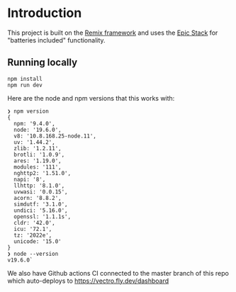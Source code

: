 # Introduction

This project is built on the [Remix framework](https://remix.run/) and uses the [Epic Stack](https://www.epicweb.dev/epic-stack) for "batteries included" functionality.

## Running locally

```
npm install
npm run dev
```

Here are the node and npm versions that this works with:
```
❯ npm version
{
  npm: '9.4.0',
  node: '19.6.0',
  v8: '10.8.168.25-node.11',
  uv: '1.44.2',
  zlib: '1.2.11',
  brotli: '1.0.9',
  ares: '1.19.0',
  modules: '111',
  nghttp2: '1.51.0',
  napi: '8',
  llhttp: '8.1.0',
  uvwasi: '0.0.15',
  acorn: '8.8.2',
  simdutf: '3.1.0',
  undici: '5.16.0',
  openssl: '1.1.1s',
  cldr: '42.0',
  icu: '72.1',
  tz: '2022e',
  unicode: '15.0'
}
❯ node --version
v19.6.0`
```

We also have Github actions CI connected to the master branch of this repo which auto-deploys to https://vectro.fly.dev/dashboard

